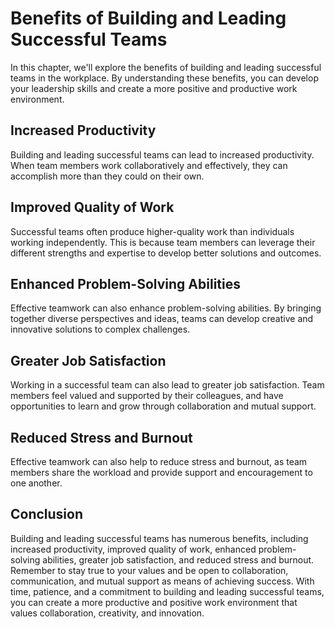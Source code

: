 Benefits of Building and Leading Successful Teams
==========================================================================

In this chapter, we'll explore the benefits of building and leading successful teams in the workplace. By understanding these benefits, you can develop your leadership skills and create a more positive and productive work environment.

Increased Productivity
----------------------

Building and leading successful teams can lead to increased productivity. When team members work collaboratively and effectively, they can accomplish more than they could on their own.

Improved Quality of Work
------------------------

Successful teams often produce higher-quality work than individuals working independently. This is because team members can leverage their different strengths and expertise to develop better solutions and outcomes.

Enhanced Problem-Solving Abilities
----------------------------------

Effective teamwork can also enhance problem-solving abilities. By bringing together diverse perspectives and ideas, teams can develop creative and innovative solutions to complex challenges.

Greater Job Satisfaction
------------------------

Working in a successful team can also lead to greater job satisfaction. Team members feel valued and supported by their colleagues, and have opportunities to learn and grow through collaboration and mutual support.

Reduced Stress and Burnout
--------------------------

Effective teamwork can also help to reduce stress and burnout, as team members share the workload and provide support and encouragement to one another.

Conclusion
----------

Building and leading successful teams has numerous benefits, including increased productivity, improved quality of work, enhanced problem-solving abilities, greater job satisfaction, and reduced stress and burnout. Remember to stay true to your values and be open to collaboration, communication, and mutual support as means of achieving success. With time, patience, and a commitment to building and leading successful teams, you can create a more productive and positive work environment that values collaboration, creativity, and innovation.
